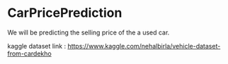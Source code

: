 # CarPricePrediction
 
 We will be predicting the selling price of the a used car.
 
 kaggle dataset link : https://www.kaggle.com/nehalbirla/vehicle-dataset-from-cardekho
